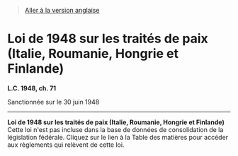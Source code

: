 > [Aller à la version anglaise](/en/Acts/Statutes%20of%20Canada/1948/c.%2071.md)

# Loi de 1948 sur les traités de paix (Italie, Roumanie, Hongrie et Finlande)

**L.C. 1948, ch. 71**


Sanctionnée sur le 30 juin 1948

----------


**Loi de 1948 sur les traités de paix (Italie, Roumanie, Hongrie et Finlande)** Cette loi n'est pas incluse dans la base de données de consolidation de la législation fédérale. Cliquez sur le lien à la Table des matières pour accéder aux règlements qui relèvent de cette loi.





